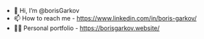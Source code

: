 - 👋 Hi, I’m @borisGarkov
- 📫 How to reach me - https://www.linkedin.com/in/boris-garkov/
- 👨‍🚀 Personal portfolio - https://borisgarkov.website/

<!---
borisGarkov/borisGarkov is a ✨ special ✨ repository because its `README.md` (this file) appears on your GitHub profile.
You can click the Preview link to take a look at your changes.
--->
